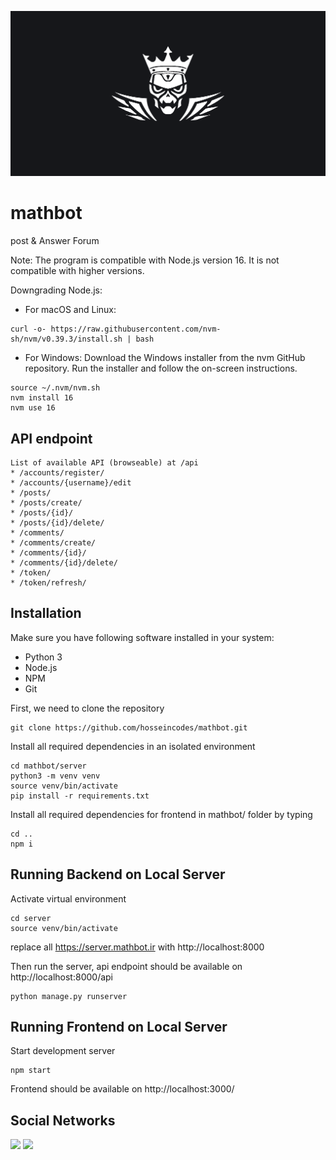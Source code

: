 <p align="center">
  <img src="mathbot.png" alt="mathbot banner" />
</p>

# mathbot

post & Answer Forum

Note: The program is compatible with Node.js version 16. It is not compatible with higher versions.

Downgrading Node.js:
- For macOS and Linux:
```
curl -o- https://raw.githubusercontent.com/nvm-sh/nvm/v0.39.3/install.sh | bash
```
- For Windows:
Download the Windows installer from the nvm GitHub repository.
Run the installer and follow the on-screen instructions.

```
source ~/.nvm/nvm.sh
nvm install 16
nvm use 16
```

## API endpoint

```
List of available API (browseable) at /api
* /accounts/register/
* /accounts/{username}/edit
* /posts/
* /posts/create/
* /posts/{id}/
* /posts/{id}/delete/
* /comments/
* /comments/create/
* /comments/{id}/
* /comments/{id}/delete/
* /token/
* /token/refresh/
```

## Installation

Make sure you have following software installed in your system:

- Python 3
- Node.js
- NPM
- Git

First, we need to clone the repository

```
git clone https://github.com/hosseincodes/mathbot.git
```

Install all required dependencies in an isolated environment

```
cd mathbot/server
python3 -m venv venv
source venv/bin/activate
pip install -r requirements.txt
```

Install all required dependencies for frontend in mathbot/ folder by typing

```
cd ..
npm i
```

## Running Backend on Local Server

Activate virtual environment

```
cd server
source venv/bin/activate
```

replace all https://server.mathbot.ir with http://localhost:8000

Then run the server, api endpoint should be available on http://localhost:8000/api

```
python manage.py runserver
```

## Running Frontend on Local Server

Start development server

```
npm start
```

Frontend should be available on http://localhost:3000/

## Social Networks

[<img src="https://www.vectorlogo.zone/logos/instagram/instagram-tile.svg" width="32">](https://www.instagram.com/themathbot)
[<img src="https://www.vectorlogo.zone/logos/telegram/telegram-tile.svg" width="32">](http://t.me/math_20_bot)
